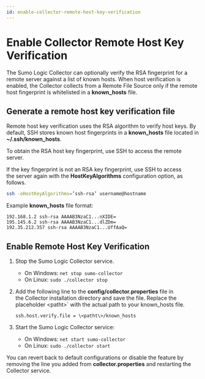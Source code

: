 ```yaml
---
id: enable-collector-remote-host-key-verification
---
```


# Enable Collector Remote Host Key Verification

The Sumo Logic Collector can optionally verify the RSA fingerprint for a remote server against a list of known hosts. When host verification is enabled, the Collector collects from a Remote File Source only if the remote host fingerprint is whitelisted in a **known_hosts** file.

## Generate a remote host key verification file

Remote host key verification uses the RSA algorithm to verify host keys. By default, SSH stores known host fingerprints in a **known_hosts** file located in **\~/.ssh/known_hosts**.

To obtain the RSA host key fingerprint, use SSH to access the remote server.

If the key fingerprint is not an RSA key fingerprint, use SSH to access the server again with the **HostKeyAlgorithms** configuration option, as follows.

```bash
ssh -oHostKeyAlgorithms=’ssh-rsa’ username@hostname
```

Example **known_hosts** file format:

```
192.168.1.2 ssh-rsa AAAAB3NzaC1...nXIDE=
195.145.6.2 ssh-rsa AAAAB3NzaC1...dlZDm=
192.35.212.357 ssh-rsa AAAAB3NzaC1...UffAaQ=
```

## Enable Remote Host Key Verification

1. Stop the Sumo Logic Collector service. 

    * On Windows: `net stop sumo-collector`
    * On Linux: `sudo ./collector stop`

1. Add the following line to the **config/collector.properties** file in the Collector installation directory and save the file. Replace the placeholder \<patht\>` with the actual path to your known_hosts file.

    `ssh.host.verify.file = \<patht\>/known_hosts`

1. Start the Sumo Logic Collector service:

   * On Windows: `net start sumo-collector`
   * On Linux: `sudo ./collector start`

You can revert back to default configurations or disable the feature by removing the line you added from **collector.properties** and restarting the Collector service.
